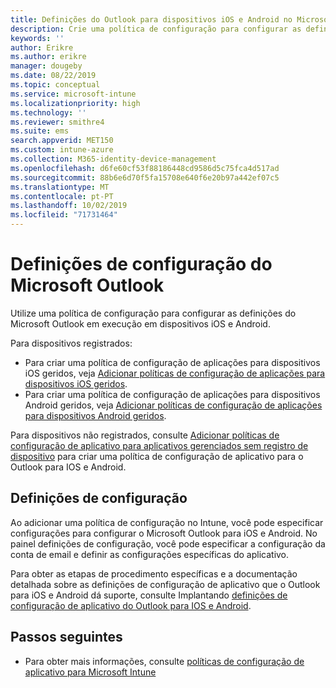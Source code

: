 ```yaml
---
title: Definições do Outlook para dispositivos iOS e Android no Microsoft Intune
description: Crie uma política de configuração para configurar as definições do Microsoft Outlook em execução em dispositivos iOS e Android.
keywords: ''
author: Erikre
ms.author: erikre
manager: dougeby
ms.date: 08/22/2019
ms.topic: conceptual
ms.service: microsoft-intune
ms.localizationpriority: high
ms.technology: ''
ms.reviewer: smithre4
ms.suite: ems
search.appverid: MET150
ms.custom: intune-azure
ms.collection: M365-identity-device-management
ms.openlocfilehash: d6fe60cf53f88186448cd9586d5c75fca4d517ad
ms.sourcegitcommit: 88b6e6d70f5fa15708e640f6e20b97a442ef07c5
ms.translationtype: MT
ms.contentlocale: pt-PT
ms.lasthandoff: 10/02/2019
ms.locfileid: "71731464"
---
```

# <a name="microsoft-outlook-configuration-settings"></a>Definições de configuração do Microsoft Outlook 

Utilize uma política de configuração para configurar as definições do Microsoft Outlook em execução em dispositivos iOS e Android. 

Para dispositivos registrados:
- Para criar uma política de configuração de aplicações para dispositivos iOS geridos, veja [Adicionar políticas de configuração de aplicações para dispositivos iOS geridos](app-configuration-policies-use-ios.md). 
- Para criar uma política de configuração de aplicações para dispositivos Android geridos, veja [Adicionar políticas de configuração de aplicações para dispositivos Android geridos](app-configuration-policies-use-android.md). 

Para dispositivos não registrados, consulte [Adicionar políticas de configuração de aplicativo para aplicativos gerenciados sem registro de dispositivo](app-configuration-policies-managed-app.md) para criar uma política de configuração de aplicativo para o Outlook para IOS e Android.

## <a name="configuration-settings"></a>Definições de configuração

Ao adicionar uma política de configuração no Intune, você pode especificar configurações para configurar o Microsoft Outlook para iOS e Android. No painel definições de configuração, você pode especificar a configuração da conta de email e definir as configurações específicas do aplicativo.

Para obter as etapas de procedimento específicas e a documentação detalhada sobre as definições de configuração de aplicativo que o Outlook para iOS e Android dá suporte, consulte Implantando [definições de configuração de aplicativo do Outlook para IOS e Android](https://docs.microsoft.com/exchange/clients-and-mobile-in-exchange-online/outlook-for-ios-and-android/outlook-for-ios-and-android-configuration-with-microsoft-intune).

## <a name="next-steps"></a>Passos seguintes

- Para obter mais informações, consulte [políticas de configuração de aplicativo para Microsoft Intune](app-configuration-policies-overview.md)
